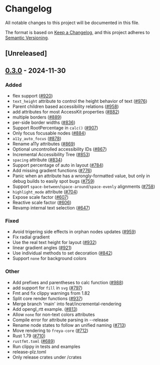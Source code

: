 # Changelog

All notable changes to this project will be documented in this file.

The format is based on [Keep a Changelog](https://keepachangelog.com/en/1.0.0/),
and this project adheres to [Semantic Versioning](https://semver.org/spec/v2.0.0.html).

## [Unreleased]

## [0.3.0](https://github.com/RobertasJ/freya/compare/freya-node-state-v0.2.1...freya-node-state-v0.3.0) - 2024-11-30

### Added

- flex support ([#920](https://github.com/RobertasJ/freya/pull/920))
- `text_height` attribute to control the height behavior of text ([#976](https://github.com/RobertasJ/freya/pull/976))
- Parent children based accessibility relations ([#958](https://github.com/RobertasJ/freya/pull/958))
- add attributes for most AccessKit properties ([#882](https://github.com/RobertasJ/freya/pull/882))
- multiple borders ([#889](https://github.com/RobertasJ/freya/pull/889))
- per-side border widths ([#836](https://github.com/RobertasJ/freya/pull/836))
- Support RootPercentage in `calc()` ([#907](https://github.com/RobertasJ/freya/pull/907))
- Only focus focusable nodes ([#884](https://github.com/RobertasJ/freya/pull/884))
- `a11y_auto_focus` ([#878](https://github.com/RobertasJ/freya/pull/878))
- Rename a11y attributes ([#869](https://github.com/RobertasJ/freya/pull/869))
- Optional uncontrolled accessibility IDs ([#867](https://github.com/RobertasJ/freya/pull/867))
- Incremental Accessibility Tree ([#853](https://github.com/RobertasJ/freya/pull/853))
- `spacing` attribute ([#834](https://github.com/RobertasJ/freya/pull/834))
- Support percentage of auto in layout ([#784](https://github.com/RobertasJ/freya/pull/784))
- Add missing gradient functions ([#776](https://github.com/RobertasJ/freya/pull/776))
- Panic when an attribute has a wrongly-formatted value, but only in debug builds to easily spot bugs ([#759](https://github.com/RobertasJ/freya/pull/759))
- Support `space-between`/`space-around`/`space-evenly` alignments ([#758](https://github.com/RobertasJ/freya/pull/758))
- `highlight_mode` attribute ([#704](https://github.com/RobertasJ/freya/pull/704))
- Expose scale factor ([#607](https://github.com/RobertasJ/freya/pull/607))
- Reactive scale factor ([#606](https://github.com/RobertasJ/freya/pull/606))
- Revamp internal text selection ([#647](https://github.com/RobertasJ/freya/pull/647))

### Fixed

- Avoid trigering side effects in orphan nodes updates ([#959](https://github.com/RobertasJ/freya/pull/959))
- Fix radial gradient
- Use the real text height for layout ([#932](https://github.com/RobertasJ/freya/pull/932))
- linear gradient angles ([#921](https://github.com/RobertasJ/freya/pull/921))
- Use individual methods to set decoration ([#842](https://github.com/RobertasJ/freya/pull/842))
- Support `none` for background colors

### Other

- Add prefixes and parentheses to calc function ([#988](https://github.com/RobertasJ/freya/pull/988))
- add support for `fill` in `svg` ([#797](https://github.com/RobertasJ/freya/pull/797))
- Fmt and fix clippy warnings from 1.82
- Split core render functions ([#937](https://github.com/RobertasJ/freya/pull/937))
- Merge branch 'main' into feat/incremental-rendering
- Add opengl_rtt example. ([#813](https://github.com/RobertasJ/freya/pull/813))
- Allow `none` for non-text colors attributes
- Compile error for attribute parsing in --release
- Rename node states to follow an unified naming ([#713](https://github.com/RobertasJ/freya/pull/713))
- Move rendering to `freya-core` ([#712](https://github.com/RobertasJ/freya/pull/712))
- Rust 1.79 ([#710](https://github.com/RobertasJ/freya/pull/710))
- `rustfmt.toml` ([#689](https://github.com/RobertasJ/freya/pull/689))
- Run clippy in tests and examples
- release-plz.toml
- Only release crates under /crates
